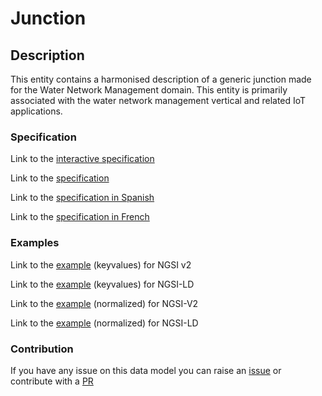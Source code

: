 # Junction

## Description 

This entity contains a harmonised description of a generic junction made for the Water Network Management domain. This entity is primarily associated with the water network management vertical and related IoT applications.
### Specification

Link to the [interactive specification](https://swagger.lab.fiware.org/?url=https://smart-data-models.github.io/dataModel.WaterNetworkManagement/Junction/swagger.yaml)

Link to the [specification](https://github.com/smart-data-models/dataModel.WaterNetworkManagement/blob/master/Junction/doc/spec.md)

Link to the [specification in Spanish](https://github.com/smart-data-models/dataModel.WaterNetworkManagement/blob/master/Junction/doc/spec_ES.md)

Link to the [specification in French](https://github.com/smart-data-models/dataModel.WaterNetworkManagement/blob/master/Junction/doc/spec_FR.md)
### Examples

Link to the [example](https://smart-data-models.github.io/dataModel.WaterNetworkManagement/Junction/examples/example.json) (keyvalues) for NGSI v2

Link to the [example](https://smart-data-models.github.io/dataModel.WaterNetworkManagement/Junction/examples/example.jsonld) (keyvalues) for NGSI-LD

Link to the [example](https://smart-data-models.github.io/dataModel.WaterNetworkManagement/Junction/examples/example-normalized.json) (normalized) for NGSI-V2

Link to the [example](https://smart-data-models.github.io/dataModel.WaterNetworkManagement/Junction/examples/example-normalized.jsonld) (normalized) for NGSI-LD
### Contribution

 If you have any issue on this data model you can raise an [issue](https://github.com/smart-data-models/dataModel.WaterNetworkManagement/issues)  or contribute with a [PR](https://github.com/smart-data-models/dataModel.WaterNetworkManagement/pulls)